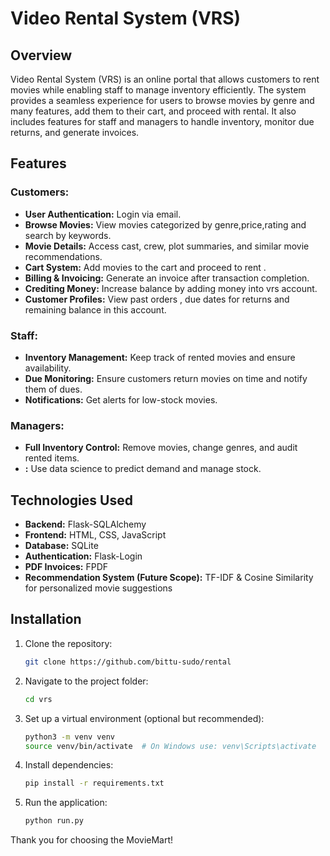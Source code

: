 # Video Rental System (VRS)

## Overview
Video Rental System (VRS) is an online portal that allows customers to rent  movies while enabling staff to manage inventory efficiently. The system provides a seamless experience for users to browse movies by genre and many features, add them to their cart, and proceed with rental. It also includes features for staff and managers to handle inventory, monitor due returns, and generate invoices.

## Features
### Customers:
- **User Authentication:** Login via  email.
- **Browse Movies:** View movies categorized by genre,price,rating and search by keywords.
- **Movie Details:** Access cast, crew, plot summaries, and similar movie recommendations.
- **Cart System:** Add movies to the cart and proceed to rent .
- **Billing & Invoicing:** Generate an invoice after transaction completion.
- **Crediting Money:** Increase balance by adding money into vrs account.
- **Customer Profiles:** View past orders , due dates for returns and remaining balance in this account.

### Staff:
- **Inventory Management:** Keep track of rented movies and ensure availability.
- **Due Monitoring:** Ensure customers return movies on time and notify them of dues.
- **Notifications:** Get alerts for low-stock movies.

### Managers:
- **Full Inventory Control:** Remove movies, change genres, and audit rented items.
- **:** Use data science to predict demand and manage stock.

## Technologies Used
- **Backend:** Flask-SQLAlchemy
- **Frontend:** HTML, CSS, JavaScript 
- **Database:** SQLite
- **Authentication:** Flask-Login
- **PDF Invoices:** FPDF
- **Recommendation System (Future Scope):** TF-IDF & Cosine Similarity for personalized movie suggestions

## Installation
1. Clone the repository:
   ```sh
   git clone https://github.com/bittu-sudo/rental
   ```
2. Navigate to the project folder:
   ```sh
   cd vrs
   ```
3. Set up a virtual environment (optional but recommended):
   ```sh
   python3 -m venv venv
   source venv/bin/activate  # On Windows use: venv\Scripts\activate
   ```
4. Install dependencies:
   ```sh
   pip install -r requirements.txt
   ```
5. Run the application:
   ```sh
   python run.py
   ```

Thank you for choosing the   MovieMart!

